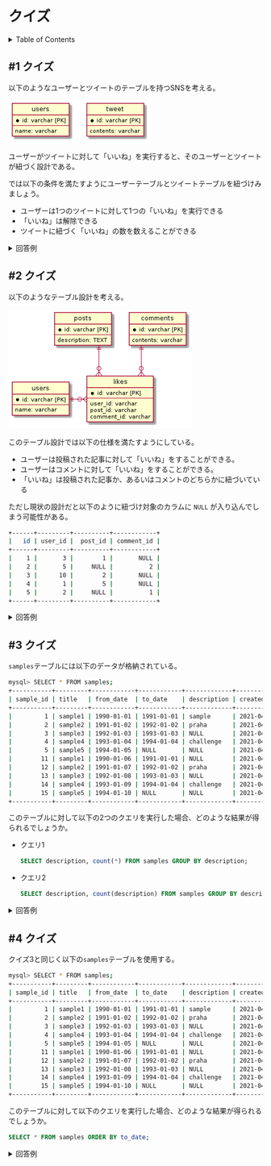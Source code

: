 # クイズ

<!-- START doctoc generated TOC please keep comment here to allow auto update -->
<!-- DON'T EDIT THIS SECTION, INSTEAD RE-RUN doctoc TO UPDATE -->
<details>
<summary>Table of Contents</summary>

- [&#035;1 クイズ](#1-%E3%82%AF%E3%82%A4%E3%82%BA)
- [&#035;2 クイズ](#2-%E3%82%AF%E3%82%A4%E3%82%BA)
- [&#035;3 クイズ](#3-%E3%82%AF%E3%82%A4%E3%82%BA)
- [&#035;4 クイズ](#4-%E3%82%AF%E3%82%A4%E3%82%BA)

</details>
<!-- END doctoc generated TOC please keep comment here to allow auto update -->

## #1 クイズ

以下のようなユーザーとツイートのテーブルを持つSNSを考える。

![](../assets/quiz1.png)

ユーザーがツイートに対して「いいね」を実行すると、そのユーザーとツイートが紐づく設計である。

では以下の条件を満たすようにユーザーテーブルとツイートテーブルを紐づけみましょう。

- ユーザーは1つのツイートに対して1つの「いいね」を実行できる
- 「いいね」は解除できる
- ツイートに紐づく「いいね」の数を数えることができる

<details>
<summary>回答例</summary>

ユーザーとツイートというリソースを紐づけるための中間テーブルを導入する。

![](../assets/quiz1_ansewr.png)

</details>


## #2 クイズ

以下のようなテーブル設計を考える。

![](../assets/quiz2.png)

このテーブル設計では以下の仕様を満たすようにしている。

- ユーザーは投稿された記事に対して「いいね」をすることができる。
- ユーザーはコメントに対して「いいね」をすることができる。
- 「いいね」は投稿された記事か、あるいはコメントのどちらかに紐づいている

ただし現状の設計だと以下のように紐づけ対象のカラムに `NULL` が入り込んでしまう可能性がある。

```bash
+------+---------+----------+------------+
|   id | user_id |  post_id | comment_id |
+------+---------+----------+------------+
|    1 |       3 |        1 |       NULL |
|    2 |       5 |     NULL |          2 |
|    3 |      10 |        2 |       NULL |
|    4 |       1 |        5 |       NULL |
|    5 |       2 |     NULL |          1 |
+------+---------+----------+------------+
```

<details>
<summary>回答例</summary>

これは **Polymorphic Associations** というアンチパターンに該当しています。

このパターンに対する解決策はいくらかあるかとは思いますが、自分の場合は以下のようにリソースごとに中間テーブルを採用する方針にしました。

![](../assets/quiz2_answer.png)

</details>

## #3 クイズ

`samples`テーブルには以下のデータが格納されている。

```bash
mysql> SELECT * FROM samples;
+-----------+---------+------------+------------+-------------+---------------------+
| sample_id | title   | from_date  | to_date    | description | created_at          |
+-----------+---------+------------+------------+-------------+---------------------+
|         1 | sample1 | 1990-01-01 | 1991-01-01 | sample      | 2021-04-18 22:47:28 |
|         2 | sample2 | 1991-01-02 | 1992-01-02 | praha       | 2021-04-18 22:47:28 |
|         3 | sample3 | 1992-01-03 | 1993-01-03 | NULL        | 2021-04-18 22:47:28 |
|         4 | sample4 | 1993-01-04 | 1994-01-04 | challenge   | 2021-04-18 22:47:28 |
|         5 | sample5 | 1994-01-05 | NULL       | NULL        | 2021-04-18 22:47:28 |
|        11 | sample1 | 1990-01-06 | 1991-01-01 | NULL        | 2021-04-22 14:31:44 |
|        12 | sample2 | 1991-01-07 | 1992-01-02 | praha       | 2021-04-22 14:31:44 |
|        13 | sample3 | 1992-01-08 | 1993-01-03 | NULL        | 2021-04-22 14:31:44 |
|        14 | sample4 | 1993-01-09 | 1994-01-04 | challenge   | 2021-04-22 14:31:44 |
|        15 | sample5 | 1994-01-10 | NULL       | NULL        | 2021-04-22 14:31:44 |
+-----------+---------+------------+------------+-------------+---------------------+
```

このテーブルに対して以下の2つのクエリを実行した場合、どのような結果が得られるでしょうか。

- クエリ1
  
  ```sql
  SELECT description, count(*) FROM samples GROUP BY description;
  ```

- クエリ2
  
  ```sql
  SELECT description, count(description) FROM samples GROUP BY description;
  ```

<details>
<summary>回答例</summary>
<div>

`COUNT(*)` を使用した場合は `NULL` が含まれていても行数のカウントが実行される。

```bash
mysql> SELECT description, count(*) FROM samples GROUP BY description;

+-------------+----------+
| description | count(*) |
+-------------+----------+
| sample      |        2 |
| praha       |        2 |
| NULL        |        4 |
| challenge   |        2 |
+-------------+----------+
```

`COUNT(description)` のように特定のカラムを指定した場合には、`NULL`が含まれていると対象の行はカウントされない。

```bash
mysql> SELECT description, count(description) FROM samples GROUP BY description;

+-------------+--------------------+
| description | count(description) |
+-------------+--------------------+
| sample      |                  2 |
| praha       |                  2 |
| NULL        |                  0 |
| challenge   |                  2 |
+-------------+--------------------+
```

参考資料

- [B.3.4.3 Problems with NULL Values](https://dev.mysql.com/doc/refman/8.0/en/problems-with-null.html)

</div>
</details>

## #4 クイズ

クイズ3と同じく以下の`samples`テーブルを使用する。

```bash
mysql> SELECT * FROM samples;
+-----------+---------+------------+------------+-------------+---------------------+
| sample_id | title   | from_date  | to_date    | description | created_at          |
+-----------+---------+------------+------------+-------------+---------------------+
|         1 | sample1 | 1990-01-01 | 1991-01-01 | sample      | 2021-04-18 22:47:28 |
|         2 | sample2 | 1991-01-02 | 1992-01-02 | praha       | 2021-04-18 22:47:28 |
|         3 | sample3 | 1992-01-03 | 1993-01-03 | NULL        | 2021-04-18 22:47:28 |
|         4 | sample4 | 1993-01-04 | 1994-01-04 | challenge   | 2021-04-18 22:47:28 |
|         5 | sample5 | 1994-01-05 | NULL       | NULL        | 2021-04-18 22:47:28 |
|        11 | sample1 | 1990-01-06 | 1991-01-01 | NULL        | 2021-04-22 14:31:44 |
|        12 | sample2 | 1991-01-07 | 1992-01-02 | praha       | 2021-04-22 14:31:44 |
|        13 | sample3 | 1992-01-08 | 1993-01-03 | NULL        | 2021-04-22 14:31:44 |
|        14 | sample4 | 1993-01-09 | 1994-01-04 | challenge   | 2021-04-22 14:31:44 |
|        15 | sample5 | 1994-01-10 | NULL       | NULL        | 2021-04-22 14:31:44 |
+-----------+---------+------------+------------+-------------+---------------------+
```

このテーブルに対して以下のクエリを実行した場合、どのような結果が得られるでしょうか。
  
```sql
SELECT * FROM samples ORDER BY to_date;
```

<details>
<summary>回答例</summary>
<div>

参考資料

- [B.3.4.3 Problems with NULL Values](https://dev.mysql.com/doc/refman/8.0/en/problems-with-null.html)

</div>
</details>